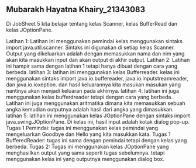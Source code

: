 ## Mubarakh Hayatna Khairy_21343083

Di JobSheet 5 kita belajar tentang kelas Scanner, kelas BufferRead dan kelas JOptionPane.

Latihan 1: Latihan ini menggunakan pemindai kelas menggunakan sintaks import java.util.scanner. Sintaks ini digunakan di setiap kelas Scanner. Output yang dikeluarkan adalah dengan memasukkan nama dan nim yang akan kita masukkan input dan akan output di akhir output.
Latihan 2: Latihan ini hampir sama dengan latihan 1 tetapi hanya dibuat dengan cara yang berbeda.
latihan 3: latihan ini menggunakan kelas Bufferreader. kelas ini menggunakan sintaks import java.io.buffereader, java.io.inputstreamreader, dan java.io.ioxeption. dan hasil keluarannya kita masukan masukan yang nantinya akan menjadi keluaran pada akhirnya.
latihan 4: latihan ini juga menggunakan kelas bufferdreader tetapi dengan cara yang berbeda. Latihan ini juga menggunakan aritmatika dimana kita memasukkan sebuah angka kemudian outputnya adalah hasil dari angka yang dimasukkan.
latihan 5: latihan ini menggunakan kelas JOptionPane dengan sintaks import java.swing.JOptionPane. Di kelas ini, hasil input adalah kotak dialog pop-up.
Tugas 1 Pemindai: tugas ini menggunakan kelas pemindai yang mengeluarkan Goodbye dan Hello yang kita masukkan kata.
Tugas 1 BufferedReader: tugas ini sama dengan pemindai tetapi dengan kelas yang berbeda.
Tugas 2: Tugas ini menggunakan kelas JOptionPane yang menghasilkan output yang sama seperti tugas sebelumnya. tetapi menggunakan kelas ini yang outputnya menggunakan dialog box.
